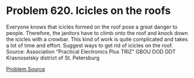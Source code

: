 # Problem 620. Icicles on the roofs

Everyone knows that icicles formed on the roof pose a great danger to people. Therefore, the janitors have to climb onto the roof and knock down the icicles with a crowbar. This kind of work is quite complicated and takes a lot of time and effort. Suggest ways to get rid of icicles on the roof. Source: Association “Practical Electronics Plus TRIZ” GBOU DOD DDT Krasnoselsky district of St. Petersburg

[Problem Source](https://www.trizland.ru/tasks/5258/)